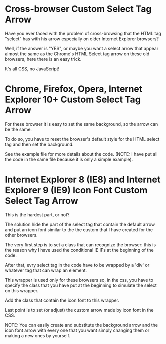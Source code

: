 # Cross-browser Custom Select Tag Arrow

Have you ever faced with the problem of cross-browsing that the HTML tag "select" has with his arrow especially on older Internet Explorer browsers?

Well, if the answer is "YES", or maybe you want a select arrow that appear almost the same as the Chrome's HTML Select tag arrow on these old browsers, here there is an easy trick.

It's all CSS, no JavaScript!



# Chrome, Firefox, Opera, Internet Explorer 10+ Custom Select Tag Arrow

For these browser it is easy to set the same background, so the arrow can be the same.

To do so, you have to reset the browser's default style for the HTML select tag and then set the background.

See the example file for more details about the code.
(NOTE: I have put all the code in the same file because it is only a simple example).



# Internet Explorer 8 (IE8) and Internet Explorer 9 (IE9) Icon Font Custom Select Tag Arrow

This is the hardest part, or not?

The solution hide the part of the select tag that contain the default arrow and put an icon font similar to the the custom that I have created for the other browsers.

The very first step is to set a class that can recognize the browser: this is the reason why I have used the conditional IE IFs at the beginning of the code.

After that, evry select tag in the code have to be wrapped by a 'div' or whatever tag that can wrap an element.

This wrapper is used only for these browsers so, in the css, you have to specify the class that you have put at the beginning to simulate the select on this wrapper.

Add the class that contain the icon font to this wrapper.

Last point is to set (or adjust) the custom arrow made by icon font in the CSS.




NOTE: You can easily create and substitute the background arrow and the icon font arrow with every one that you want simply changing them or making a new ones by yourself.
